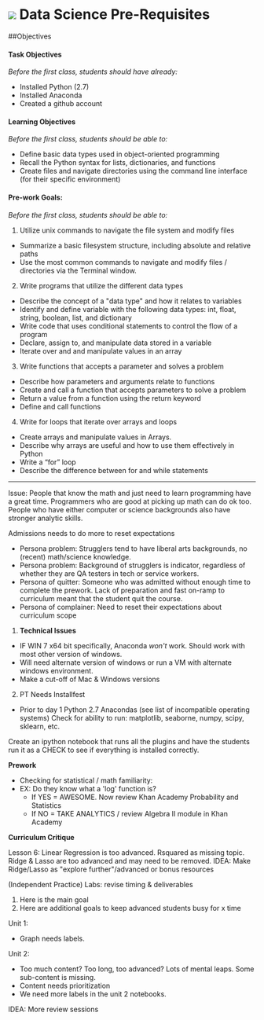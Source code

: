 # ![](https://ga-dash.s3.amazonaws.com/production/assets/logo-9f88ae6c9c3871690e33280fcf557f33.png) Data Science Pre-Requisites

##Objectives

#### Task Objectives
*Before the first class, students should have already:*
- Installed Python (2.7)
- Installed Anaconda
- Created a github account


#### Learning Objectives
*Before the first class, students should be able to:*
- Define basic data types used in object-oriented programming
- Recall the Python syntax for lists, dictionaries, and functions
- Create files and navigate directories using the command line interface (for their specific environment)

#### Pre-work Goals:
*Before the first class, students should be able to:*

1. Utilize unix commands to navigate the file system and modify files
  - Summarize a basic filesystem structure, including absolute and relative paths
  - Use the most common commands to navigate and modify files / directories via the Terminal window.

2. Write programs that utilize the different data types
  - Describe the concept of a "data type" and how it relates to variables
  - Identify and define variable with the following data types: int, float, string, boolean, list, and dictionary
  - Write code that uses conditional statements to control the flow of a program
  - Declare, assign to, and manipulate data stored in a variable
  - Iterate over and and manipulate values in an array

3. Write functions that accepts a parameter and solves a problem
  - Describe how parameters and arguments relate to functions
  - Create and call a function that accepts parameters to solve a problem
  - Return a value from a function using the return keyword
  - Define and call functions 

4. Write for loops that iterate over arrays and loops
  - Create arrays and manipulate values in Arrays.
  - Describe why arrays are useful and how to use them effectively in Python
  - Write a “for” loop
  - Describe the difference between for and while statements 
  

--- 


Issue: People that know the math and just need to learn programming have a great time. Programmers who are good at picking up math can do ok too. People who have either computer or science backgrounds also have stronger analytic skills. 

Admissions needs to do more to reset expectations 

* Persona problem: Strugglers tend to have liberal arts backgrounds, no (recent) math/science knowledge.
* Persona problem: Background of strugglers is indicator, regardless of whether they are QA testers in tech or service workers. 
* Persona of quitter: Someone who was admitted without enough time to complete the prework. Lack of preparation and fast on-ramp to curriculum meant that the student quit the course.
* Persona of complainer: Need to reset their expectations about curriculum scope


1. **Technical Issues**
* IF WIN 7 x64 bit specifically, Anaconda *won't* work. Should work with most other version of windows.
* Will need alternate version of windows or run a VM with alternate windows environment.
* Make a cut-off of Mac & Windows versions

2. PT Needs Installfest
- Prior to day 1
Python 2.7
Anacondas (see list of incompatible operating systems)
Check for ability to run: matplotlib, seaborne, numpy, scipy, sklearn, etc. 

Create an ipython notebook that runs all the plugins and have the students run it as a CHECK to see if everything is installed correctly.

**Prework**
* Checking for statistical / math familiarity:
* EX: Do they know what a 'log' function is?
  * If YES = AWESOME. Now review Khan Academy Probability and Statistics
  * If NO = TAKE ANALYTICS / review Algebra II module in Khan Academy

**Curriculum Critique**

Lesson 6: Linear Regression is too advanced. Rsquared as missing topic. Ridge & Lasso are too advanced and may need to be removed.
IDEA: Make Ridge/Lasso as "explore further"/advanced or bonus resources

(Independent Practice) Labs: revise timing & deliverables

1. Here is the main goal
2. Here are additional goals to keep advanced students busy for x time

Unit 1:
- Graph needs labels.

Unit 2: 
- Too much content? Too long, too advanced? Lots of mental leaps. Some sub-content is missing.
- Content needs prioritization
- We need more labels in the unit 2 notebooks.


IDEA: More review sessions 
